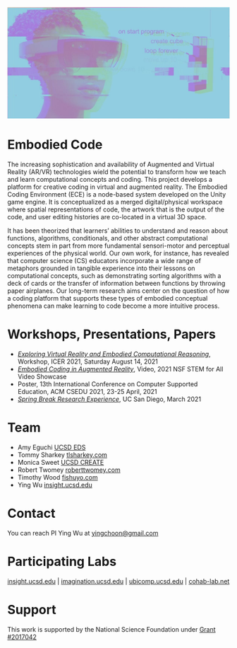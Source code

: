 ![Image](assets/xrdesign_logo.png)
# Embodied Code

The increasing sophistication and availability of Augmented and Virtual Reality
(AR/VR) technologies wield the potential to transform how we teach and learn computational
concepts and coding. This project develops a platform for creative coding in virtual
and augmented reality. The Embodied Coding Environment (ECE) is a node-based system developed on the
Unity game engine. It is conceptualized as a merged digital/physical workspace where spatial
representations of code, the artwork that is the output of the code, and user editing histories are
co-located in a virtual 3D space.

It has been theorized that learners’ abilities to understand and reason about functions,
algorithms, conditionals, and other abstract computational concepts stem in part from more
fundamental sensori-motor and perceptual experiences of the physical world. Our own work, for
instance, has revealed that computer science (CS) educators incorporate a wide range of
metaphors grounded in tangible experience into their lessons on computational concepts, such as
demonstrating sorting algorithms with a deck of cards or the transfer of information between
functions by throwing paper airplanes. Our long-term research aims center on the question of
how a coding platform that supports these types of embodied conceptual phenomena can make
learning to code become a more intuitive process.

# Workshops, Presentations, Papers
- [_Exploring Virtual Reality and Embodied Computational Reasoning_](icer/README.md), Workshop, ICER 2021, Saturday August 14, 2021
- [_Embodied Coding in Augmented Reality_](https://videohall.com/p/2000), Video, 2021 NSF STEM for All Video Showcase
- Poster, 13th International Conference on Computer Supported Education, ACM CSEDU 2021, 23-25 April, 2021
- [_Spring Break Research Experience_](sbre/README.md), UC San Diego, March 2021

# Team
- Amy Eguchi [UCSD EDS](https://eds.ucsd.edu/discover/people/faculty/eguchi.html)
- Tommy Sharkey [tlsharkey.com](https://www.tlsharkey.com/)
- Monica Sweet [UCSD CREATE](https://create.ucsd.edu/about/people/index.html#Research-&-Evaluation)
- Robert Twomey [roberttwomey.com](https://roberttwomey.com)
- Timothy Wood [fishuyo.com](http://fishuyo.com/)
- Ying Wu [insight.ucsd.edu](https://insight.ucsd.edu)

# Contact
You can reach PI Ying Wu at [yingchoon@gmail.com](mailto:yingchoon@gmail.com)

# Participating Labs

[insight.ucsd.edu](https://insight.ucsd.edu) | [imagination.ucsd.edu](http://imagination.ucsd.edu) | [ubicomp.ucsd.edu](http://ubicomp.ucsd.edu/) | [cohab-lab.net](http://cohab-lab.net)

# Support

This work is supported by the National Science Foundation under [Grant #2017042](https://nsf.gov/awardsearch/showAward?AWD_ID=2017042)
